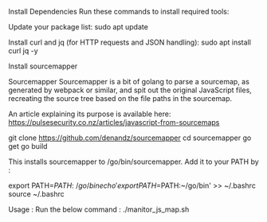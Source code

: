 Install Dependencies
Run these commands to install required tools:

Update your package list:
sudo apt update

Install curl and jq (for HTTP requests and JSON handling):
sudo apt install curl jq -y

Install sourcemapper

Sourcemapper
Sourcemapper is a bit of golang to parse a sourcemap, as generated by webpack or similar, and spit out the original JavaScript files, recreating the source tree based on the file paths in the sourcemap.

An article explaining its purpose is available here: https://pulsesecurity.co.nz/articles/javascript-from-sourcemaps

git clone https://github.com/denandz/sourcemapper
cd sourcemapper
go get
go build

This installs sourcemapper to /go/bin/sourcemapper.
Add it to your PATH by :

export PATH=$PATH:~/go/bin
echo 'export PATH=$PATH:~/go/bin' >> ~/.bashrc
source ~/.bashrc


Usage : 
Run the below command :
./manitor_js_map.sh


